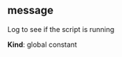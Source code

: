 <a name="message"></a>

## message
Log to see if the script is running

**Kind**: global constant  
